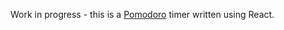 Work in progress - this is a [Pomodoro](https://en.wikipedia.org/wiki/Pomodoro_Technique) timer written using React.